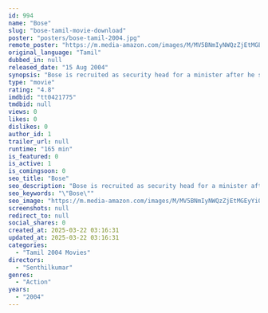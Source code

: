 ```yaml
---
id: 994
name: "Bose"
slug: "bose-tamil-movie-download"
poster: "posters/bose-tamil-2004.jpg"
remote_poster: "https://m.media-amazon.com/images/M/MV5BNmIyNWQzZjEtMGEyYi00ZDQ5LTgxNzYtZjc5NjEzNTM2YTE1XkEyXkFqcGc@._V1_SX300.jpg"
original_language: "Tamil"
dubbed_in: null
released_date: "15 Aug 2004"
synopsis: "Bose is recruited as security head for a minister after he saves him from kidnappers. However, he shoots at the minister when he misbehaves with a girl, due to which his family is abducted."
type: "movie"
rating: "4.8"
imdbid: "tt0421775"
tmdbid: null
views: 0
likes: 0
dislikes: 0
author_id: 1
trailer_url: null
runtime: "165 min"
is_featured: 0
is_active: 1
is_comingsoon: 0
seo_title: "Bose"
seo_description: "Bose is recruited as security head for a minister after he saves him from kidnappers. However, he shoots at the minister when he misbehaves with a girl, due to which his family is abducted."
seo_keywords: "\"Bose\""
seo_image: "https://m.media-amazon.com/images/M/MV5BNmIyNWQzZjEtMGEyYi00ZDQ5LTgxNzYtZjc5NjEzNTM2YTE1XkEyXkFqcGc@._V1_SX300.jpg"
screenshots: null
redirect_to: null
social_shares: 0
created_at: 2025-03-22 03:16:31
updated_at: 2025-03-22 03:16:31
categories:
  - "Tamil 2004 Movies"
directors:
  - "Senthilkumar"
genres:
  - "Action"
years:
  - "2004"
---
```

